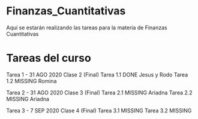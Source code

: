 # Finanzas_Cuantitativas
Aquí se estarán realizando las tareas para la materia de Finanzas Cuantitativas


# Tareas del curso

Tarea 1 - 31 AGO 2020
Clase 2 (Final)
	Tarea 1.1 DONE Jesus y Rodo
    Tarea 1.2 MISSING Romina

Tarea 2 - 31 AGO 2020
Clase 3 (Final)
	Tarea 2.1 MISSING Ariadna
    Tarea 2.2 MISSING Ariadna


Tarea 3 - 7 SEP 2020
Clase 4 (Final)
	Tarea 3.1 MISSING 
	Tarea 3.2 MISSING 
